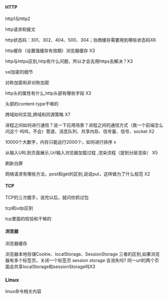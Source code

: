 #### HTTP

http1与http2

http请求和报文

http状态码：301、302、404、500、304；协商缓存需要用到哪些状态码X6

http缓存（设置强缓存有效期）浏览器缓存 X3

http与https区别,http有什么问题，所以才会去用https去解决？X3

ssl加密的细节

对称加密和非对称加密

http头的属性有什么,http头部有哪些字段 X3

头部的content-type干嘛的

跨域如何实现,跨域和同源策略 X7

进程之间如何进行通信？说一下应用场景？进程之间的通信方式（我一个前端怎么问这个 呜呜，不会）管道、消息队列、共享内存、信号量、信号、socket X2

10000个大数字，内存只能运行2000个，如何进行排序 x

从输入URL到页面展示,Url输入浏览器加载过程 ,渲染流程（提到分层渲染） X5

刷新白屏

网络请求有哪些方法，post和get的区别,说说put，这样做为了什么规范 X2

#### TCP

TCP的三次握手，说完以后，就问你抓过包

tcp和udp区别

tcp里面的校验和干嘛的

#### 浏览器

浏览器缓存

浏览器本地存储Cookie、localStorage、SessionStorage 三者的区别,如果浏览器有多个标签页，关闭一个标签页 session storage 会消失吗? 同一url的两个页面会共享localStorage和sessionStorage吗X3

### Linux

linux命令相关内容
